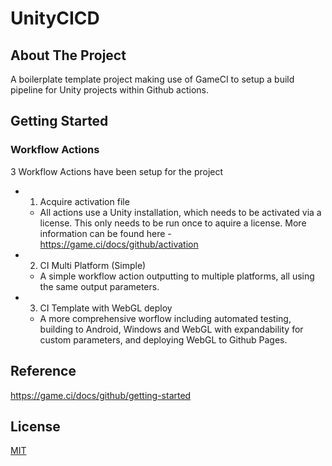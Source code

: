 # UnityCICD

## About The Project
A boilerplate template project making use of GameCI to setup a build pipeline for Unity projects within Github actions. 

## Getting Started

### Workflow Actions
3 Workflow Actions have been setup for the project
* 1) Acquire activation file
  * All actions use a Unity installation, which needs to be activated via a license. This only needs to be run once to aquire a license. More information can be found here - https://game.ci/docs/github/activation
* 2) CI Multi Platform (Simple)
  * A simple workflow action outputting to multiple platforms, all using the same output parameters. 
* 3) CI Template with WebGL deploy
  * A more comprehensive worflow including automated testing, building to Android, Windows and WebGL with expandability for custom parameters, and deploying WebGL to Github Pages.

## Reference
https://game.ci/docs/github/getting-started

## License
[MIT](https://choosealicense.com/licenses/mit/)

